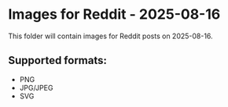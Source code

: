 # Images for Reddit - 2025-08-16

This folder will contain images for Reddit posts on 2025-08-16.

## Supported formats:
- PNG
- JPG/JPEG
- SVG
